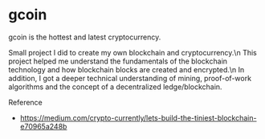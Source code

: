 # gcoin

gcoin is the hottest and latest cryptocurrency.

Small project I did to create my own blockchain and cryptocurrency.\n
This project helped me understand the fundamentals of the blockchain technology and how blockchain blocks are created and encrypted.\n
In addition, I got a deeper technical understanding of mining, proof-of-work algorithms and the concept of a decentralized ledge/blockchain.

Reference
 - https://medium.com/crypto-currently/lets-build-the-tiniest-blockchain-e70965a248b
